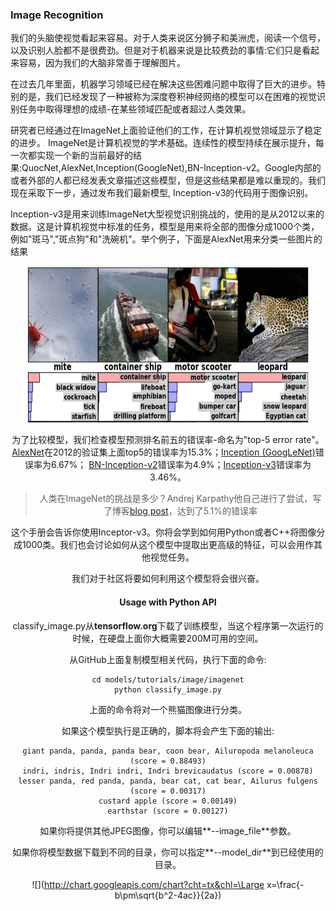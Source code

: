 ### Image Recognition
我们的头脑使视觉看起来容易。对于人类来说区分狮子和美洲虎，阅读一个信号，以及识别人脸都不是很费劲。但是对于机器来说是比较费劲的事情:它们只是看起来容易，因为我们的大脑非常善于理解图片。

在过去几年里面，机器学习领域已经在解决这些困难问题中取得了巨大的进步。特别的是，我们已经发现了一种被称为深度卷积神经网络的模型可以在困难的视觉识别任务中取得理想的成绩-在某些领域匹配或者超过人类效果。

研究者已经通过在ImageNet上面验证他们的工作，在计算机视觉领域显示了稳定的进步。
ImageNet是计算机视觉的学术基础。连续性的模型持续在展示提升，每一次都实现一个新的当前最好的结果:QuocNet,AlexNet,Inception(GoogleNet),BN-Inception-v2。Google内部的或者外部的人都已经发表文章描述这些模型，但是这些结果都是难以重现的。我们现在采取下一步，通过发布我们最新模型, Inception-v3的代码用于图像识别。

Inception-v3是用来训练ImageNet大型视觉识别挑战的，使用的是从2012以来的数据。这是计算机视觉中标准的任务，模型是用来将全部的图像分成1000个类，例如"斑马","斑点狗"和"洗碗机"。举个例子，下面是AlexNet用来分类一些图片的结果

<div align=center><img width="450" height="250" src="https://github.com/kunmei/tensorflow-tutorials/blob/master/AlexClassification.png" alt='AlexClassification'/>

为了比较模型，我们检查模型预测排名前五的错误率-命名为"top-5 error rate"。<a href="http://www.cs.toronto.edu/~fritz/absps/imagenet.pdf">AlexNet</a>在2012的验证集上面top5的错误率为15.3%；<a href="http://arxiv.org/abs/1409.4842">Inception (GoogLeNet)</a>错误率为6.67%； <a  href="http://arxiv.org/abs/1502.03167">BN-Inception-v2</a>错误率为4.9%；<a  href="https://arxiv.org/abs/1512.00567">Inception-v3</a>错误率为3.46%。

>人类在ImageNet的挑战是多少？Andrej Karpathy他自己进行了尝试，写了博客<a href="http://karpathy.github.io/2014/09/02/what-i-learned-from-competing-against-a-convnet-on-imagenet/">blog post</a>，达到了5.1%的错误率

这个手册会告诉你使用Inceptor-v3。你将会学到如何用Python或者C++将图像分成1000类。我们也会讨论如何从这个模型中提取出更高级的特征，可以会用作其他视觉任务。

我们对于社区将要如何利用这个模型将会很兴奋。

#### Usage with Python API
classify_image.py从**tensorflow.org**下载了训练模型，当这个程序第一次运行的时候，在硬盘上面你大概需要200M可用的空间。

从GitHub上面复制模型相关代码，执行下面的命令:
```
cd models/tutorials/image/imagenet
python classify_image.py
```
上面的命令将对一个熊猫图像进行分类。

如果这个模型执行是正确的，脚本将会产生下面的输出:
```
giant panda, panda, panda bear, coon bear, Ailuropoda melanoleuca (score = 0.88493)
indri, indris, Indri indri, Indri brevicaudatus (score = 0.00878)
lesser panda, red panda, panda, bear cat, cat bear, Ailurus fulgens (score = 0.00317)
custard apple (score = 0.00149)
earthstar (score = 0.00127)
```
如果你将提供其他JPEG图像，你可以编辑**--image_file**参数。

如果你将模型数据下载到不同的目录，你可以指定**--model_dir**到已经使用的目录。

![](http://chart.googleapis.com/chart?cht=tx&chl=\Large x=\frac{-b\pm\sqrt{b^2-4ac}}{2a})
